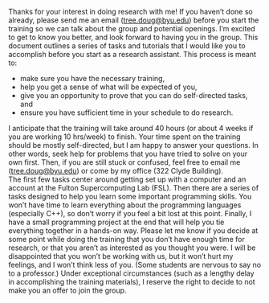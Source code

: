 Thanks for your interest in doing research with me! If you haven’t done so already, please send me an email (tree.doug@byu.edu) before you start the training so we can talk about the group and potential openings. I’m excited to get to know you better, and look forward to having you in the group. 
This document outlines a series of tasks and tutorials that I would like you to accomplish before you start as a research assistant. This process is meant to:
*	make sure you have the necessary training,
*	help you get a sense of what will be expected of you,
*	give you an opportunity to prove that you can do self-directed tasks, and
*	ensure you have sufficient time in your schedule to do research.
	
I anticipate that the training will take around 40 hours (or about 4 weeks if you are working 10 hrs/week) to finish. Your time spent on the training should be mostly self-directed, but I am happy to answer your questions. In other words, seek help for problems that you have tried to solve on your own first. Then, if you are still stuck or confused, feel free to email me (tree.doug@byu.edu) or come by my office (322 Clyde Building).  
The first few tasks center around getting set up with a computer and an account at the Fulton Supercomputing Lab (FSL). Then there are a series of tasks designed to help you learn some important programming skills. You won’t have time to learn everything about the programming languages (especially C++), so don’t worry if you feel a bit lost at this point. Finally, I have a small programming project at the end that will help you tie everything together in a hands-on way.
Please let me know if you decide at some point while doing the training that you don’t have enough time for research, or that you aren’t as interested as you thought you were. I will be disappointed that you won’t be working with us, but it won’t hurt my feelings, and I won’t think less of you. (Some students are nervous to say no to a professor.) Under exceptional circumstances (such as a lengthy delay in accomplishing the training materials), I reserve the right to decide to not make you an offer to join the group.
